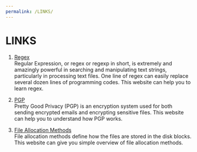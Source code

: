 ```yaml
---
permalink: /LINKS/
---
```


# LINKS

1. [Regex](https://www3.ntu.edu.sg/home/ehchua/programming/howto/Regexe.html)<br>
Regular Expression, or regex or regexp in short, is extremely and amazingly powerful in searching and manipulating text strings, particularly in processing text files. One line of regex can easily replace several dozen lines of programming codes. This website can help you to learn regex.

2. [PGP](https://www.varonis.com/blog/pgp-encryption/)<br>
Pretty Good Privacy (PGP) is an encryption system used for both sending encrypted emails and encrypting sensitive files. This website can help you to understand how PGP works.

3. [File Allocation Methods](https://www.geeksforgeeks.org/file-allocation-methods/)<br>
File allocation methods define how the files are stored in the disk blocks. This website can give you simple overview of file allocation methods.
